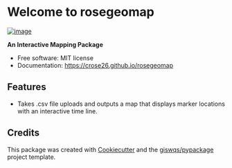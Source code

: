 # Welcome to rosegeomap


[![image](https://img.shields.io/pypi/v/rosegeomap.svg)](https://pypi.python.org/pypi/rosegeomap)


**An Interactive Mapping Package**


-   Free software: MIT license
-   Documentation: <https://crose26.github.io/rosegeomap>
    

## Features

-   Takes .csv file uploads and outputs a map that displays marker locations with an interactive time line.

## Credits

This package was created with [Cookiecutter](https://github.com/cookiecutter/cookiecutter) and the [giswqs/pypackage](https://github.com/giswqs/pypackage) project template.

